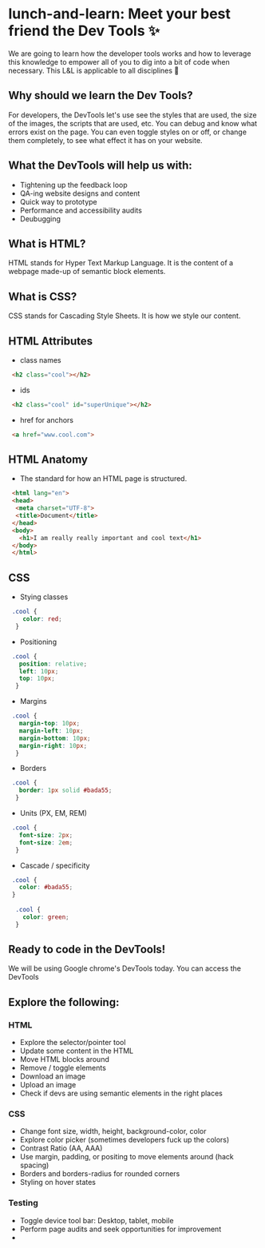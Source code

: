 # lunch-and-learn: Meet your best friend the Dev Tools ✨

We are going to learn how the developer tools works and how to leverage this knowledge to empower all of you to dig into a bit of code when necessary. This L&L is applicable to all disciplines 🎉


## Why should we learn the Dev Tools?

For developers, the DevTools let's use see the styles that are used, the size of the images, the scripts that are used, etc. You can debug and know what errors exist on the page. You can even toggle styles on or off, or change them completely, to see what effect it has on your website.

## What the DevTools will help us with:
- Tightening up the feedback loop
- QA-ing website designs and content
- Quick way to prototype
- Performance and accessibility audits
- Deubugging

## What is HTML?
HTML stands for Hyper Text Markup Language. It is the content of a webpage made-up of semantic block elements.

## What is CSS?
CSS stands for Cascading Style Sheets. It is how we style our content. 

## HTML Attributes
- class names
```HTML
 <h2 class="cool"></h2>
```
- ids
```HTML
 <h2 class="cool" id="superUnique"></h2>
```
- href for anchors
```HTML
 <a href="www.cool.com">
```


## HTML Anatomy
- The standard for how an HTML page is structured. 
```HTML
 <html lang="en">
 <head>
  <meta charset="UTF-8">
  <title>Document</title>
 </head>
 <body>
   <h1>I am really really important and cool text</h1>
 </body>
 </html>
```

## CSS
- Stying classes
```css
 .cool {
    color: red;  
  }
```
- Positioning
```css
 .cool {
   position: relative;
   left: 10px;
   top: 10px;  
  }
```
- Margins
```css
 .cool {
   margin-top: 10px;
   margin-left: 10px;
   margin-bottom: 10px;
   margin-right: 10px;
  }
```
- Borders
```css
 .cool {
   border: 1px solid #bada55;
  }
```
- Units (PX, EM, REM)
```css
 .cool {
   font-size: 2px;
   font-size: 2em;
  }
```
- Cascade / specificity
```css
 .cool {
   color: #bada55;
 }
  
  .cool {
    color: green;
  }
```

## Ready to code in the DevTools!

We will be using Google chrome's DevTools today. You can access the DevTools

## Explore the following:

### HTML
- Explore the selector/pointer tool
- Update some content in the HTML
- Move HTML blocks around
- Remove / toggle elements
- Download an image
- Upload an image
- Check if devs are using semantic elements in the right places

### CSS
- Change font size, width, height, background-color, color
- Explore color picker (sometimes developers fuck up the colors)
- Contrast Ratio (AA, AAA)
- Use margin, padding, or positing to move elements around (hack spacing)
- Borders and borders-radius for rounded corners
- Styling on hover states

### Testing
- Toggle device tool bar: Desktop, tablet, mobile
- Perform page audits and seek opportunities for improvement
- 





